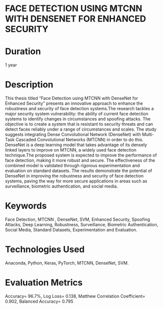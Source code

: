 # FACE DETECTION USING MTCNN WITH DENSENET FOR ENHANCED SECURITY

# Duration
1 year

# Description
This thesis titled “Face Detection using MTCNN with DenseNet for Enhanced
Security” presents an innovative approach to enhance the robustness and security of
face detection systems.The research tackles a major security system vulnerability:
the ability of current face detection systems to identify changes in circumstances and
spoofing attacks. The objective is to create a system that is resistant to security
threats and can detect faces reliably under a range of circumstances and scales. The
study suggests integrating Dense Convolutional Network (DenseNet) with Multi-Task
Cascaded Convolutional Networks (MTCNN) in order to do this. DenseNet is a
deep learning model that takes advantage of its densely linked layers to improve on
MTCNN, a widely used face detection technique.The proposed system is expected to
improve the performance of face detection, making it more robust and secure. The
effectiveness of the combined model is validated through rigorous experimentation and
evaluation on standard datasets. The results demonstrate the potential of DenseNet
in improving the robustness and security of face detection systems, paving the way
for more secure applications in areas such as surveillance, biometric authentication,
and social media.

# Keywords
Face Detection, MTCNN , DenseNet, SVM, Enhanced Security, Spoofing
Attacks, Deep Learning, Robustness, Surveillance, Biometric Authentication, Social
Media, Standard Datasets, Experimentation and Evaluation.

# Technologies Used
Anaconda, Python, Keras, PyTorch, MTCNN, DenseNet, SVM.

# Evaluation Metrics
Accuracy= 96.7%, Log Loss= 0.138, Matthew Correlation Coefficient= 0.902, Balanced Accuracy= 0.795

